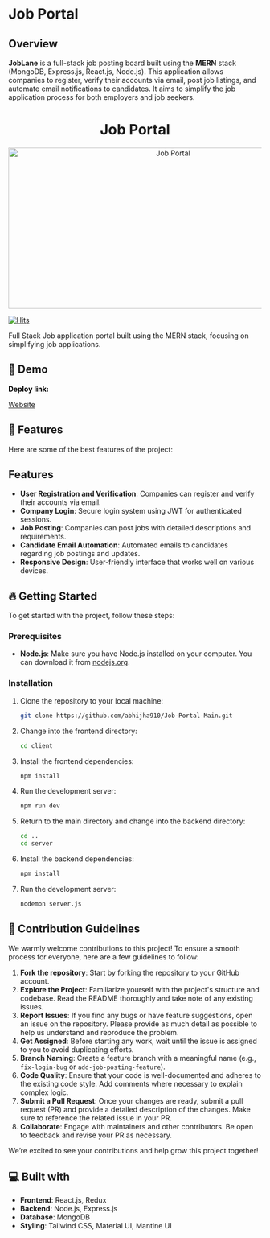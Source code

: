 # Job Portal

## Overview
**JobLane** is a full-stack job posting board built using the **MERN** stack (MongoDB, Express.js, React.js, Node.js). This application allows companies to register, verify their accounts via email, post job listings, and automate email notifications to candidates. It aims to simplify the job application process for both employers and job seekers.

<h1 align="center" id="title">Job Portal</h1>

<p align="center">
  <img src="https://socialify.git.ci/abhijha910/Job-Portal-Main/image?forks=1&issues=1&language=1&name=1&owner=1&pulls=1&stargazers=1&theme=Dark" alt="Job Portal" width="640" height="320" />
</p>

[![Hits](https://hits.sh/github.com/abhijha910/Job-Portal-Main.svg?color=116acc)](https://hits.sh/github.com/abhijha910/Job-Portal-Main/)

<p id="description">Full Stack Job application portal built using the MERN stack, focusing on simplifying job applications.</p>

<h2>🚀 Demo</h2>
<strong><span style="color: black;">Deploy link:</span></strong> 

[Website](https://joblane.vercel.app/)

<h2>🧐 Features</h2>

Here are some of the best features of the project:

## Features
- **User Registration and Verification**: Companies can register and verify their accounts via email.
- **Company Login**: Secure login system using JWT for authenticated sessions.
- **Job Posting**: Companies can post jobs with detailed descriptions and requirements.
- **Candidate Email Automation**: Automated emails to candidates regarding job postings and updates.
- **Responsive Design**: User-friendly interface that works well on various devices.

<h2>🔥 Getting Started</h2>

To get started with the project, follow these steps:

### Prerequisites

- **Node.js**: Make sure you have Node.js installed on your computer. You can download it from [nodejs.org](https://nodejs.org).

### Installation

1. Clone the repository to your local machine:
    ```bash
    git clone https://github.com/abhijha910/Job-Portal-Main.git
    ```

2. Change into the frontend directory:
    ```bash
    cd client
    ```

3. Install the frontend dependencies:
    ```bash
    npm install
    ```

4. Run the development server:
    ```bash
    npm run dev
    ```

5. Return to the main directory and change into the backend directory:
    ```bash
    cd ..
    cd server
    ```

6. Install the backend dependencies:
    ```bash
    npm install
    ```

7. Run the development server:
    ```bash
    nodemon server.js
    ```

## 🍰 Contribution Guidelines

We warmly welcome contributions to this project! To ensure a smooth process for everyone, here are a few guidelines to follow:

1. **Fork the repository**: Start by forking the repository to your GitHub account.
2. **Explore the Project**: Familiarize yourself with the project's structure and codebase. Read the README thoroughly and take note of any existing issues.
3. **Report Issues**: If you find any bugs or have feature suggestions, open an issue on the repository. Please provide as much detail as possible to help us understand and reproduce the problem.
4. **Get Assigned**: Before starting any work, wait until the issue is assigned to you to avoid duplicating efforts. 
5. **Branch Naming**: Create a feature branch with a meaningful name (e.g., `fix-login-bug` or `add-job-posting-feature`).
6. **Code Quality**: Ensure that your code is well-documented and adheres to the existing code style. Add comments where necessary to explain complex logic.
7. **Submit a Pull Request**: Once your changes are ready, submit a pull request (PR) and provide a detailed description of the changes. Make sure to reference the related issue in your PR.
8. **Collaborate**: Engage with maintainers and other contributors. Be open to feedback and revise your PR as necessary.

We’re excited to see your contributions and help grow this project together!

<h2>💻 Built with</h2>

- **Frontend**: React.js, Redux
- **Backend**: Node.js, Express.js
- **Database**: MongoDB
- **Styling**: Tailwind CSS, Material UI, Mantine UI
